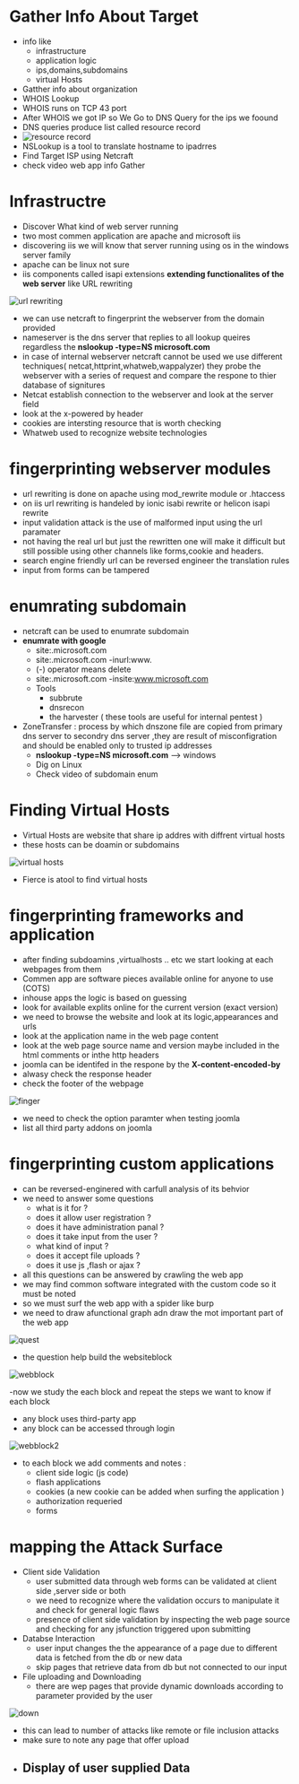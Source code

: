 
# Gather Info About Target
- info like
  - infrastructure
  - application logic
  - ips,domains,subdomains
  - virtual Hosts
- Gatther info about organization
- WHOIS Lookup
- WHOIS runs on TCP 43 port
- After WHOIS we got IP so We Go to DNS Query for the ips we foound
- DNS queries produce list called resource record
- ![resource record](https://github.com/Islamkafafy123/Ewapt/blob/main/pictures/resource%20record.jpeg)
- NSLookup is a tool to translate hostname to ipadrres
- Find Target ISP using Netcraft
- check video web app info Gather
# Infrastructre
- Discover What kind of web server running
- two most commen application are apache and microsoft iis
- discovering iis we will know that server running using os in the windows server family
- apache can be linux not sure
- iis components called isapi extensions **extending functionalites of the web server** like URL rewriting
  
![url rewriting](https://github.com/Islamkafafy123/EWAPT-EWAPTX/blob/main/pictures/url%20rewriting.jpeg)
- we can use netcraft to fingerprint the webserver from the domain provided
- nameserver is the dns server that replies to all lookup queires regardless the **nslookup -type=NS microsoft.com**
- in case of internal webserver netcraft cannot be used we use different techniques( netcat,httprint,whatweb,wappalyzer) they probe the webserver with a series of request and compare the respone to thier database of signitures
- Netcat establish connection to the webserver and look at the server field
- look at the x-powered by header
- cookies are intersting resource that is worth checking
- Whatweb used to recognize website technologies
# fingerprinting webserver modules
- url rewriting is done on apache using mod_rewrite module or .htaccess
- on iis url rewriting is handeled by ionic isabi rewrite or helicon isapi rewrite
- input validation attack is the use of malformed input using the url paramater
- not having the real url but just the rewritten one will make it difficult but still possible using other channels like forms,cookie and headers.
- search engine friendly url can be reversed engineer the translation rules
- input from forms can be tampered
# enumrating subdomain
- netcraft can be used to enumrate subdomain
- **enumrate with google**
  - site:.microsoft.com
  - site:.microsoft.com -inurl:www.
  - (-) operator means delete
  - site:.microsoft.com -insite:www.microsoft.com
  - Tools
    - subbrute
    - dnsrecon
    - the harvester
    ( these tools are useful for internal pentest )
- ZoneTransfer : process by which dnszone file are copied from primary dns server to secondry dns server ,they are result of misconfigration and should be enabled only to trusted ip addresses
  - **nslookup -type=NS microsoft.com** --> windows
  - Dig on Linux
  - Check video of subdomain enum
# Finding Virtual Hosts 
- Virtual Hosts are website that share ip addres with diffrent virtual hosts
- these hosts can be doamin or subdomains
  
![virtual hosts](https://github.com/Islamkafafy123/Ewapt/blob/main/pictures/virtualhosts.jpeg)
- Fierce is atool to find virtual hosts
# fingerprinting frameworks and application
- after finding subdoamins ,virtualhosts .. etc we start looking at each webpages from them
- Commen app are software pieces available online for anyone to use (COTS)
- inhouse apps the logic is based on guessing
- look for available explits online for the current version (exact version)
- we need to browse the website and look at its logic,appearances and urls
- look at the application name in the web page content
- look at the web page source name and version maybe included in the html comments or inthe http headers
- joomla can be identifed in the respone by the **X-content-encoded-by**
- alwasy check the response header
- check the footer of the webpage
  
![finger](https://github.com/Islamkafafy123/Ewapt/blob/main/pictures/fingerjoomla.jpeg)

- we need to check the option paramter when testing joomla
- list all third party addons on joomla
# fingerprinting custom applications
- can be reversed-enginered with carfull analysis of its behvior
- we need to answer some questions
  - what is it for ?
  - does it allow user registration ?
  - does it have administration panal ?
  - does it take input from the user ?
  - what kind of input ?
  - does it accept file uploads ?
  - does it use js ,flash or ajax ?
- all this questions can be answered by crawling the web app
- we may find common software integrated with the custom code so it must be noted
- so we must surf the web app with a spider like burp
- we need to draw afunctional graph adn draw the mot important part of the web app
  
![quest](https://github.com/Islamkafafy123/Ewapt/blob/main/pictures/quest.jpeg)

- the question help build the websiteblock

![webblock](https://github.com/Islamkafafy123/Ewapt/blob/main/pictures/webblock.jpeg)

-now we study the each block and repeat the steps we want to know if each block
 - any block uses third-party app
 - any block can be accessed through login

![webblock2](https://github.com/Islamkafafy123/Ewapt/blob/main/pictures/block2.jpeg)

- to each block we add   comments and notes :
  - client side logic (js code)
  - flash applications
  - cookies (a new cookie can be added when surfing the application )
  - authorization requeried
  - forms
# mapping the Attack Surface
- Client side Validation
  - user submitted data through web forms can be validated at client side ,server side  or both
  - we need to recognize where the validation occurs to manipulate it and check for general logic flaws
  - presence of client side validation by inspecting the web page source and checking for any jsfunction triggered upon submitting
- Databse Interaction
  - user input changes the the appearance of a page due to different data is fetched from the db or new data
  - skip pages that retrieve data from db but not connected to our input
- File uploading and Downloading
  - there are wep pages that provide dynamic downloads according to parameter provided by the user

![down](https://github.com/Islamkafafy123/Ewapt/blob/main/pictures/down.jpeg)
  - this can lead to number of attacks like remote or file inclusion attacks
  - make sure to note any page that offer upload
- Display of user supplied Data
  - 






